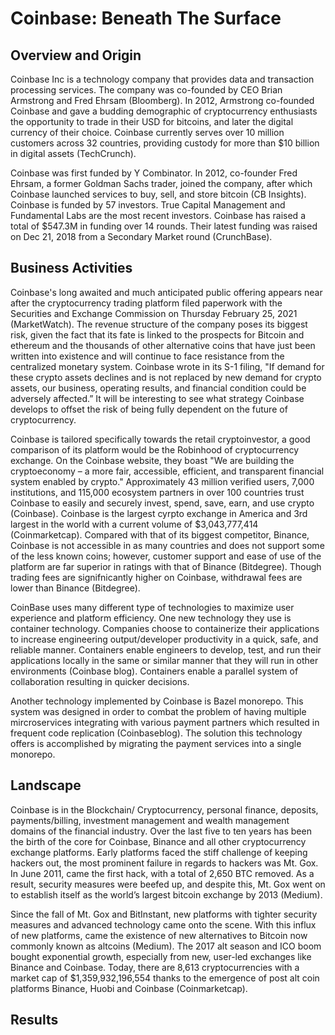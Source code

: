 # Coinbase: Beneath The Surface

## Overview and Origin
Coinbase Inc is a technology company that provides data and transaction processing services. The company was co-founded by CEO Brian Armstrong and Fred Ehrsam (Bloomberg). In 2012, Armstrong co-founded Coinbase and gave a budding demographic of cryptocurrency enthusiasts the opportunity to trade in their USD for bitcoins, and later the digital currency of their choice. Coinbase currently serves over 10 million customers across 32 countries, providing custody for more than $10 billion in digital assets (TechCrunch). 

Coinbase was first funded by Y Combinator. In 2012, co-founder Fred Ehrsam, a former Goldman Sachs trader, joined the company, after which Coinbase launched services to buy, sell, and store bitcoin (CB Insights). Coinbase is funded by 57 investors. True Capital Management and Fundamental Labs are the most recent investors. Coinbase has raised a total of $547.3M in funding over 14 rounds. Their latest funding was raised on Dec 21, 2018 from a Secondary Market round (CrunchBase).

## Business Activities

Coinbase's long awaited and much anticipated public offering appears near after the cryptocurrency trading platform filed paperwork with the Securities and Exchange Commission on Thursday February 25, 2021 (MarketWatch). The revenue structure of the company poses its biggest risk, given the fact that its fate is linked to the prospects for Bitcoin and ethereum and the thousands of other alternative coins that have just been written into existence and will continue to face resistance from the centralized monetary system. Coinbase wrote in its S-1 filing, "If demand for these crypto assets declines and is not replaced by new demand for crypto assets, our business, operating results, and financial condition could be adversely affected.” It will be interesting to see what strategy Coinbase develops to offset the risk of being fully dependent on the future of cryptocurrency.

Coinbase is tailored specifically towards the retail cryptoinvestor, a good comparison of its platform would be the Robinhood of cryptocurrency exchange. On the Coinbase website, they boast "We are building the cryptoeconomy – a more fair, accessible, efficient, and transparent financial system enabled by crypto." Approximately 43 million verified users, 7,000 institutions, and 115,000 ecosystem partners in over 100 countries trust Coinbase to easily and securely invest, spend, save, earn, and use crypto (Coinbase). Coinbase is the largest cyrpto exchange in America and 3rd largest in the world with a current volume of $3,043,777,414 (Coinmarketcap). Compared with that of its biggest competitor, Binance, Coinbase is not accessible in as many countries and does not support some of the less known coins; however, customer support and ease of use of the platform are far superior in ratings with that of Binance (Bitdegree). Though trading fees are signifnicantly higher on Coinbase, withdrawal fees are lower than Binance (Bitdegree).

CoinBase uses many different type of technologies to maximize user experience and platform efficiency. One new technology they use is container technology. Companies choose to containerize their applications to increase engineering output/developer productivity in a quick, safe, and reliable manner. Containers enable engineers to develop, test, and run their applications locally in the same or similar manner that they will run in other environments (Coinbase blog). Containers enable a parallel system of collaboration resulting in quicker decisions.

Another technology implemented by Coinbase is Bazel monorepo. This system was designed in order to combat the problem of having multiple mircroservices integrating with various payment partners which resulted in frequent code replication (Coinbaseblog). The solution this technology offers is accomplished by migrating the payment services into a single monorepo.

## Landscape

Coinbase is in the Blockchain/ Cryptocurrency, personal finance, deposits, payments/billing, investment management and wealth management domains of the financial industry. Over the last five to ten years has been the birth of the core for Coinbase, Binance and all other cryptocurrency exchange platforms. Early platforms faced the stiff challenge of keeping hackers out, the most prominent failure in regards to hackers was Mt. Gox. In June 2011, came the first hack, with a total of 2,650 BTC removed. As a result, security measures were beefed up, and despite this, Mt. Gox went on to establish itself as the world’s largest bitcoin exchange by 2013 (Medium).

Since the fall of Mt. Gox and BitInstant, new platforms with tighter security measures and advanced technology came onto the scene. With this influx of new platforms, came the existence of new alternatives to Bitcoin now commonly known as altcoins (Medium). The 2017 alt season and ICO boom bought exponential growth, especially from new, user-led exchanges like Binance and Coinbase. Today, there are 8,613 cryptocurrencies with a market cap of $1,359,932,196,554 thanks to the emergence of post alt coin platforms Binance, Huobi and Coinbase (Coinmarketcap).

## Results